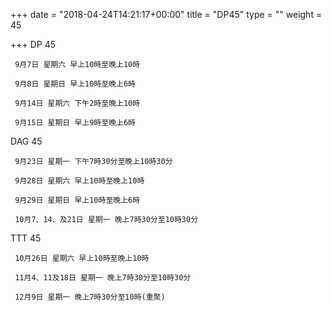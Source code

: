 +++
date = "2018-04-24T14:21:17+00:00"
title = "DP45"
type = ""
weight = 45

+++
DP 45 

     9月7日 星期六 早上10時至晚上10時

     9月8日 星期日 早上10時至晚上6時

     9月14日 星期六 下午2時至晚上10時

     9月15日 星期日 早上9時至晚上6時

DAG 45

     9月23日 星期一 下午7時30分至晚上10時30分

     9月28日 星期六 早上10時至晚上10時

     9月29日 星期日 早上10時至晚上6時

     10月7、14、及21日 星期一 晚上7時30分至10時30分

TTT 45

     10月26日 星期六 早上10時至晚上10時

     11月4、11及18日 星期一 晚上7時30分至10時30分

     12月9日 星期一 晚上7時30分至10時(重聚)